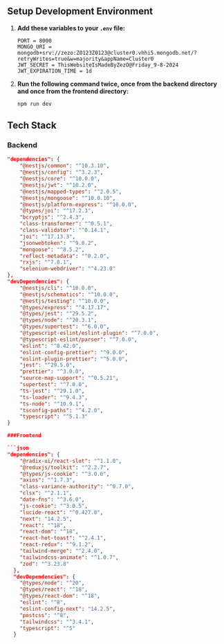 ## Setup Development Environment

1. **Add these variables to your `.env` file:**

   ```dotenv
   PORT = 8000
   MONGO_URI = mongodb+srv://zezo:Z0123Z0123@cluster0.vhhi5.mongodb.net/?retryWrites=true&w=majority&appName=Cluster0
   JWT_SECRET = ThisWebsiteIsMadeByZezO@Friday_9-8-2024
   JWT_EXPIRATION_TIME = 1d

2. **Run the following command twice, once from the backend directory and once from the frontend directory:**

   ```bash
   npm run dev
## Tech Stack

### Backend

```json
"dependencies": {
    "@nestjs/common": "^10.3.10",
    "@nestjs/config": "^3.2.3",
    "@nestjs/core": "^10.0.0",
    "@nestjs/jwt": "^10.2.0",
    "@nestjs/mapped-types": "^2.0.5",
    "@nestjs/mongoose": "^10.0.10",
    "@nestjs/platform-express": "^10.0.0",
    "@types/joi": "^17.2.3",
    "bcryptjs": "^2.4.3",
    "class-transformer": "^0.5.1",
    "class-validator": "^0.14.1",
    "joi": "^17.13.3",
    "jsonwebtoken": "^9.0.2",
    "mongoose": "^8.5.2",
    "reflect-metadata": "^0.2.0",
    "rxjs": "^7.8.1",
    "selenium-webdriver": "^4.23.0"
},
"devDependencies": {
    "@nestjs/cli": "^10.0.0",
    "@nestjs/schematics": "^10.0.0",
    "@nestjs/testing": "^10.0.0",
    "@types/express": "^4.17.17",
    "@types/jest": "^29.5.2",
    "@types/node": "^20.3.1",
    "@types/supertest": "^6.0.0",
    "@typescript-eslint/eslint-plugin": "^7.0.0",
    "@typescript-eslint/parser": "^7.0.0",
    "eslint": "^8.42.0",
    "eslint-config-prettier": "^9.0.0",
    "eslint-plugin-prettier": "^5.0.0",
    "jest": "^29.5.0",
    "prettier": "^3.0.0",
    "source-map-support": "^0.5.21",
    "supertest": "^7.0.0",
    "ts-jest": "^29.1.0",
    "ts-loader": "^9.4.3",
    "ts-node": "^10.9.1",
    "tsconfig-paths": "^4.2.0",
    "typescript": "^5.1.3"
}

###Frontend

```json
"dependencies": {
    "@radix-ui/react-slot": "^1.1.0",
    "@reduxjs/toolkit": "^2.2.7",
    "@types/js-cookie": "^3.0.6",
    "axios": "^1.7.3",
    "class-variance-authority": "^0.7.0",
    "clsx": "^2.1.1",
    "date-fns": "^3.6.0",
    "js-cookie": "^3.0.5",
    "lucide-react": "^0.427.0",
    "next": "14.2.5",
    "react": "^18",
    "react-dom": "^18",
    "react-hot-toast": "^2.4.1",
    "react-redux": "^9.1.2",
    "tailwind-merge": "^2.4.0",
    "tailwindcss-animate": "^1.0.7",
    "zod": "^3.23.8"
  },
  "devDependencies": {
    "@types/node": "^20",
    "@types/react": "^18",
    "@types/react-dom": "^18",
    "eslint": "^8",
    "eslint-config-next": "14.2.5",
    "postcss": "^8",
    "tailwindcss": "^3.4.1",
    "typescript": "^5"
  }